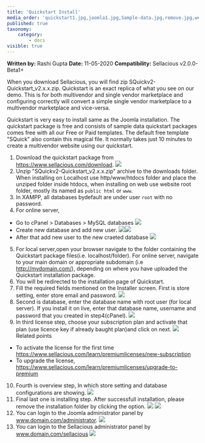 ```yaml
---
title: 'Quickstart Install'
media_order: 'quickstart1.jpg,joomla1.jpg,Sample-data.jpg,remove.jpg,webmaster.jpg,quickstart.png,install1.png,install2.png,install3.png,install4.png,install5.png,quickstart1.png,install11.png,install12.png,install13.png,Screen Shot 2020-05-09 at 5.29.38 PM.png,Screen Shot 2020-05-09 at 5.50.42 PM.png,Screen Shot 2020-05-09 at 9.35.50 AM.png,Screen Shot 2020-05-09 at 5.50.25 PM.png,Screen Shot 2020-05-09 at 5.54.51 PM.png,Screen Shot 2020-05-09 at 6.png,Screen Shot 2020-05-09 at 6.35.39 PM.png'
published: true
taxonomy:
    category:
        - docs
visible: true
---
```


**Written by:** Rashi Gupta
**Date:** 11-05-2020
**Compatibility:** Sellacious v2.0.0-Beta1+

When you download Sellacious, you will find zip SQuickv2-Quickstart_v2.x.x.zip. Quickstart is an exact replica of what you see on our demo. This is for both multivendor and single vendor marketplace and configuring correctly will convert a simple single vendor marketplace to a multivendor marketplace and vice-versa. 

Quickstart is very easy to install same as the Joomla installation. The quickstart package is free and consists of sample data quickstart packages comes free with all our Free or Paid templates. The default free template "SQuick" also contain this magical file. It normally takes just 10 minutes to create a multivendor website using our quickstart.

1. Download the quickstart package from https://www.sellacious.com/download.
![](quickstart1.png)
2. Unzip "SQuickv2-Quickstart_v2.x.x.zip" archive to the downloads folder. When installing on Localhost use http/www/htdocs folder and place the unziped folder inside htdocs, when installing on web use website root folder, mostly its named as `public html` or `www`.
3. In XAMPP, all databases bydefault are under user `root` with no password.
4. For online server, 
*  Go to cPanel > Databases > MySQL databases
![](Screen%20Shot%202020-05-09%20at%205.54.51%20PM.png)
*  Create new database and add new user.
![](Screen%20Shot%202020-05-09%20at%205.50.25%20PM.png)![](Screen%20Shot%202020-05-09%20at%206.35.39%20PM.png)
*  After that add new user to the new craeted database
![](Screen%20Shot%202020-05-09%20at%206.png)
5. For local server,open your browser navigate to the folder containing the Quickstart package files(i.e. localhost/folder). For online server, navigate to your main domain or appropriate subdomain (i.e http://mydomain.com/), depending on where you have uploaded the Quickstart installation package.
6. You will be redirected to the installation page of Quickstart.
7. Fill the required fields mentioned on the Installer screen. First is store setting, enter store email and password.
![](install1.png)
8. Second is database, enter the database name with root user (for local server). If you install it on live, enter that database name, username and password that you created in step4(cPanel).
![](install2.png)
9. In third license step, choose your subscription plan and activate that plan (use licence key if already baught plan)and click on next.
![](install3.png)
Related points
* To activate the license for the first time https://www.sellacious.com/learn/premiumlicenses/new-subscription
* To upgrade the license, https://www.sellacious.com/learn/premiumlicenses/upgrade-to-premium
10. Fourth is overview step, In which store setting and database configurations are showing.
![](install4.png)
11. Final last one is installing step. After successfull installation, please remove the installation folder by clicking the option. ![](install5.png) ![](install11.png)
12. You can login to the Joomla administrator panel by www.domain.com/administrator.
![](install12.png)
13. You can login to the Sellacious administrator panel by www.domain.com/sellacious
![](install13.png)








